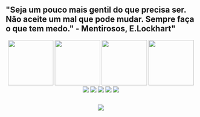## "Seja um pouco mais gentil do que precisa ser. Não aceite um mal que pode mudar. Sempre faça o que tem medo." - Mentirosos, E.Lockhart"
  <div align="center">
    <a href="https://github.com/Gabriel0018/Linguagem-Assembly-Processador-LEG">
      <img height="120em" src="https://media.discordapp.net/attachments/882449328478748713/972574947790696538/assembly.png"></a>
    <a href="https://github.com/Gabriel0018/Sistemas-de-Informacao-UFRRJ/tree/Linguagem-de-Programa%C3%A7%C3%A3o-2">
      <img height="120em" src="https://media.discordapp.net/attachments/882449328478748713/972575267828686898/c.png"></a>
    <a href="https://github.com/Gabriel0018/Projeto-Extensionista-UFRRJ">
      <img height="120em" src="https://media.discordapp.net/attachments/882449328478748713/972576293059166239/html-css.png"></a>
    <a href="https://github.com/Gabriel0018/Python3">
      <img height="120em" src="https://media.discordapp.net/attachments/882449328478748713/972576506784153681/python.png"></a>


    
  <div> 
  <a href="https://www.linkedin.com/in/gabriel-madureira-5209a01b7/" target="_blank"><img src="https://img.shields.io/badge/LinkedIn-0077B5?style=for-the-badge&logo=linkedin&logoColor=white" target="_blank"></a>
  <a href="https://www.facebook.com/profile.php?id=100011463878716" target="_blank"><img src="https://img.shields.io/badge/Facebook-1877F2?style=for-the-badge&logo=facebook&logoColor=white" target="_blank"></a>
  <a href="mailto:gabrielmadureira9@gmail.com" target="_blank"><img src="https://img.shields.io/badge/Gmail-D14836?style=for-the-badge&logo=gmail&logoColor=white" target="_blank"></a>
  <a href="https://www.instagram.com/gabrielmadureira9/" target="_blank"><img src="https://img.shields.io/badge/Instagram-E4405F?style=for-the-badge&logo=instagram&logoColor=white" target="_blank"></a>
  <a href="https://discord.gg/PkSAGF2X" target ="_blank"><img src="https://img.shields.io/badge/Discord-7289DA?style=for-the-badge&logo=discord&logoColor=white" target ="_blank"></a>
    
##
  <div align="center">
    <a href="https://github.com/Gabriel0018/Sistemas-de-Informacao-UFRRJ" target="_blank"><img src="https://media-exp1.licdn.com/dms/image/C4E16AQFeDhzYAt0bDQ/profile-displaybackgroundimage-shrink_200_800/0/1631402629457?e=1654128000&v=beta&t=p-krgqbuSDn_sTQNGIvKugBsS-OOrJ99OErOa-risgI" target="_blank"></a>
